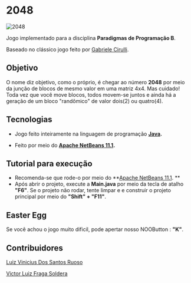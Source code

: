 # 2048

![2048](https://user-images.githubusercontent.com/38138765/66098467-105f5f00-e579-11e9-9b54-cb8f110560e3.png)

Jogo implementado para a disciplina **Paradigmas de Programação B**. 

Baseado no clássico jogo feito por [Gabriele Cirulli](https://github.com/gabrielecirulli).

## Objetivo
O  nome diz objetivo, como o próprio, é chegar ao número **2048** por meio da junção de blocos de mesmo valor em uma matriz 4x4.
Mas cuidado! Toda vez que você move blocos, todos movem-se juntos e ainda há a geração de um bloco "randômico" de valor dois(2) ou quatro(4).

## Tecnologias

- Jogo feito inteiramente na linguagem de programação **[Java](https://java.com/pt_BR/download/faq/whatis_java.xml).** 

- Feito por meio do **[Apache NetBeans 11.1](https://netbeans.apache.org/download/index.html).** 

## Tutorial para execução

- Recomenda-se que rode-o por meio do **[Apache NetBeans 11.1](https://netbeans.apache.org/download/index.html). **
- Após abrir o projeto, execute a **Main.java** por meio da tecla de atalho **"F6"**. Se o projeto não rodar, tente limpar e e construir o projeto principal por meio do **"Shift" + "F11"**.


## Easter Egg
Se você achou o jogo muito dificil, pode apertar nosso NOOButton : **"K"**.

## Contribuidores
[Luiz Vinicius Dos Santos Ruoso](https://github.com/luizvruoso)

[Victor Luiz Fraga Soldera](https://github.com/VictorSoldera)


